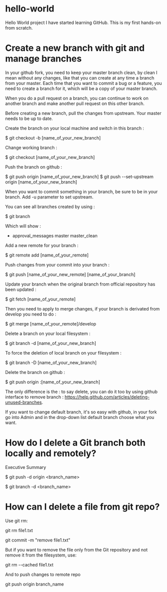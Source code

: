 # hello-world
Hello World project
I have started learning GitHub.
This is my first hands-on from scratch.

# Create a new branch with git and manage branches

In your github fork, you need to keep your master branch clean, by clean I mean without any changes, like that you can create at any time a branch from your master. Each time that you want to commit a bug or a feature, you need to create a branch for it, which will be a copy of your master branch.

When you do a pull request on a branch, you can continue to work on another branch and make another pull request on this other branch.

Before creating a new branch, pull the changes from upstream. Your master needs to be up to date.

Create the branch on your local machine and switch in this branch :

$ git checkout -b [name_of_your_new_branch]

Change working branch :

$ git checkout [name_of_your_new_branch]

Push the branch on github :

$ git push origin [name_of_your_new_branch]
$ git push --set-upstream origin [name_of_your_new_branch]

When you want to commit something in your branch, be sure to be in your branch. Add -u parameter to set upstream.

You can see all branches created by using :

$ git branch

Which will show :

* approval_messages
  master
  master_clean

Add a new remote for your branch :

$ git remote add [name_of_your_remote] 

Push changes from your commit into your branch :

$ git push [name_of_your_new_remote] [name_of_your_branch]

Update your branch when the original branch from official repository has been updated :

$ git fetch [name_of_your_remote]

Then you need to apply to merge changes, if your branch is derivated from develop you need to do :

$ git merge [name_of_your_remote]/develop

Delete a branch on your local filesystem :

$ git branch -d [name_of_your_new_branch]

To force the deletion of local branch on your filesystem :

$ git branch -D [name_of_your_new_branch]

Delete the branch on github :

$ git push origin :[name_of_your_new_branch]


The only difference is the : to say delete, you can do it too by using github interface to remove branch : https://help.github.com/articles/deleting-unused-branches.

If you want to change default branch, it's so easy with github, in your fork go into Admin and in the drop-down list default branch choose what you want.


# How do I delete a Git branch both locally and remotely?

Executive Summary

$ git push -d origin <branch_name>

$ git branch -d <branch_name>

# How can I delete a file from git repo?

Use git rm:

git rm file1.txt

git commit -m "remove file1.txt"

But if you want to remove the file only from the Git repository and not remove it from the filesystem, use:

git rm --cached file1.txt

And to push changes to remote repo

git push origin branch_name 
